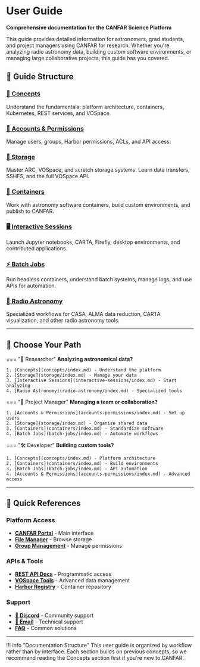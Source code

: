 # User Guide

**Comprehensive documentation for the CANFAR Science Platform**

This guide provides detailed information for astronomers, grad students, and project managers using CANFAR for research. Whether you're analyzing radio astronomy data, building custom software environments, or managing large collaborative projects, this guide has you covered.

## 📖 Guide Structure

### [🧠 Concepts](concepts/index.md)
Understand the fundamentals: platform architecture, containers, Kubernetes, REST services, and VOSpace.

### [👥 Accounts & Permissions](accounts-permissions/index.md)
Manage users, groups, Harbor permissions, ACLs, and API access.

### [💾 Storage](storage/index.md)
Master ARC, VOSpace, and scratch storage systems. Learn data transfers, SSHFS, and the full VOSpace API.

### [🐳 Containers](containers/index.md)
Work with astronomy software containers, build custom environments, and publish to CANFAR.

### [🖥️ Interactive Sessions](interactive-sessions/index.md)
Launch Jupyter notebooks, CARTA, Firefly, desktop environments, and contributed applications.

### [⚡ Batch Jobs](batch-jobs/index.md)
Run headless containers, understand batch systems, manage logs, and use APIs for automation.

### [📡 Radio Astronomy](radio-astronomy/index.md)
Specialized workflows for CASA, ALMA data reduction, CARTA visualization, and other radio astronomy tools.

---

## 🎯 Choose Your Path

=== "🔬 Researcher"
    **Analyzing astronomical data?**
    
    1. [Concepts](concepts/index.md) - Understand the platform
    2. [Storage](storage/index.md) - Manage your data
    3. [Interactive Sessions](interactive-sessions/index.md) - Start analyzing
    4. [Radio Astronomy](radio-astronomy/index.md) - Specialized tools

=== "👥 Project Manager"
    **Managing a team or collaboration?**
    
    1. [Accounts & Permissions](accounts-permissions/index.md) - Set up users
    2. [Storage](storage/index.md) - Organize shared data
    3. [Containers](containers/index.md) - Standardize software
    4. [Batch Jobs](batch-jobs/index.md) - Automate workflows

=== "🛠️ Developer"
    **Building custom tools?**
    
    1. [Concepts](concepts/index.md) - Platform architecture
    2. [Containers](containers/index.md) - Build environments
    3. [Batch Jobs](batch-jobs/index.md) - API automation
    4. [Accounts & Permissions](accounts-permissions/index.md) - Advanced access

---

## 🔗 Quick References

### Platform Access
- **[CANFAR Portal](https://www.canfar.net)** - Main interface
- **[File Manager](https://www.canfar.net/storage/arc/list)** - Browse storage
- **[Group Management](https://www.cadc-ccda.hia-iha.nrc-cnrc.gc.ca/en/groups/)** - Manage permissions

### APIs & Tools
- **[REST API Docs](https://ws-uv.canfar.net/)** - Programmatic access
- **[VOSpace Tools](storage/vospace-api.md)** - Advanced data management
- **[Harbor Registry](https://images.canfar.net/)** - Container repository

### Support
- **[💬 Discord](https://discord.gg/YOUR_INVITE_LINK)** - Community support
- **[📧 Email](mailto:support@canfar.net)** - Technical support
- **[FAQ](../faq/index.md)** - Common solutions

---

!!! info "Documentation Structure"
    This user guide is organized by workflow rather than by interface. Each section builds on previous concepts, so we recommend reading the Concepts section first if you're new to CANFAR.
